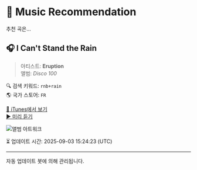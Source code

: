 
# 🎵 Music Recommendation

추천 곡은...

## 🎧 I Can't Stand the Rain  
> 아티스트: **Eruption**  
> 앨범: _Disco 100_  

🔍 검색 키워드: `rnb+rain`  
🌎 국가 스토어: `FR`

[🔗 iTunes에서 보기](https://music.apple.com/fr/album/i-cant-stand-the-rain/330982812?i=330985409&uo=4)  
[▶️ 미리 듣기](https://audio-ssl.itunes.apple.com/itunes-assets/AudioPreview211/v4/8a/5b/be/8a5bbec6-4e3a-e23e-8d78-2b7295d4844e/mzaf_16291699236179767288.plus.aac.p.m4a)

![앨범 아트워크](https://is1-ssl.mzstatic.com/image/thumb/Music/fe/5b/fa/mzi.zzekpdxe.jpg/100x100bb.jpg)

⏳ 업데이트 시간: 2025-09-03 15:24:23 (UTC)

---
자동 업데이트 봇에 의해 관리됩니다.
